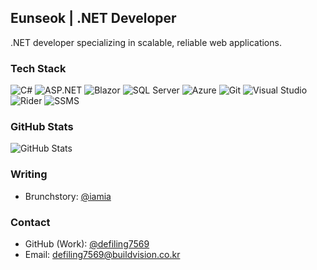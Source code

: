## Eunseok | .NET Developer

.NET developer specializing in scalable, reliable web applications.

### Tech Stack

![C#](https://img.shields.io/badge/C%23-239120?style=flat&logo=c-sharp&logoColor=white)
![ASP.NET](https://img.shields.io/badge/ASP.NET-512BD4?style=flat&logo=.net&logoColor=white)
![Blazor](https://img.shields.io/badge/Blazor-512BD4?style=flat&logo=blazor&logoColor=white)
![SQL Server](https://img.shields.io/badge/SQL%20Server-CC2927?style=flat&logo=microsoftsqlserver&logoColor=white)
![Azure](https://img.shields.io/badge/Azure-0078D4?style=flat&logo=microsoftazure&logoColor=white)
![Git](https://img.shields.io/badge/Git-F05032?style=flat&logo=git&logoColor=white)
![Visual Studio](https://img.shields.io/badge/Visual_Studio-5C2D91?style=flat&logo=visualstudio&logoColor=white)
![Rider](https://img.shields.io/badge/Rider-000000?style=flat&logo=jetbrains&logoColor=white)
![SSMS](https://img.shields.io/badge/SSMS-CC2927?style=flat&logo=microsoftsqlserver&logoColor=white)

### GitHub Stats

![GitHub Stats](https://github-readme-stats.vercel.app/api?username=myfavoritecolorisyou&show_icons=true&theme=onedark)

### Writing

- Brunchstory: [@iamia](https://brunch.co.kr/@iamia)

### Contact

- GitHub (Work): [@defiling7569](https://github.com/defiling7569)  
- Email: [defiling7569@buildvision.co.kr](mailto:defiling7569@buildvision.co.kr)

